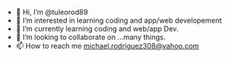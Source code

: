 - 👋 Hi, I’m @tuleorod89
- 👀 I’m interested in learning coding and app/web developement 
- 🌱 I’m currently learning coding and web/app Dev.
- 💞️ I’m looking to collaborate on ...many things. 
- 📫 How to reach me michael.rodriguez308@yahoo.com

<!---
tuleorod89/tuleorod89 is a ✨ special ✨ repository because its `README.md` (this file) appears on your GitHub profile.
You can click the Preview link to take a look at your changes.
--->

